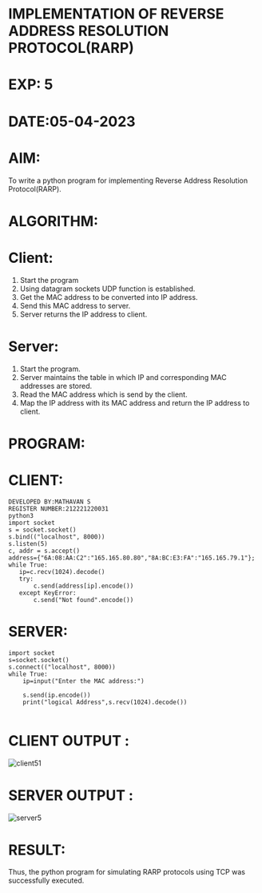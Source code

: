 # IMPLEMENTATION OF REVERSE ADDRESS RESOLUTION PROTOCOL(RARP)

# EXP: 5

# DATE:05-04-2023

# AIM:
To write a python program for implementing  Reverse Address Resolution Protocol(RARP).

# ALGORITHM:
# Client:
1. Start the program
2. Using datagram sockets UDP function is established.
3. Get the MAC address to be converted into IP address.
4. Send this MAC address to server.
5. Server returns the IP address to client.
# Server:
1. Start the program.
2. Server maintains the table in which IP and corresponding MAC addresses are stored.
3. Read the MAC address which is send by the client.
4. Map the IP address with its MAC address and return the IP address to client.
# PROGRAM:
# CLIENT:
```
DEVELOPED BY:MATHAVAN S
REGISTER NUMBER:212221220031
python3
import socket
s = socket.socket()
s.bind(("localhost", 8000))
s.listen(5)
c, addr = s.accept()
address={"6A:08:AA:C2":"165.165.80.80","8A:BC:E3:FA":"165.165.79.1"};
while True:
   ip=c.recv(1024).decode()
   try:
       c.send(address[ip].encode())
   except KeyError:
       c.send("Not found".encode())

  ```
# SERVER:
```python3
import socket
s=socket.socket()
s.connect(("localhost", 8000))
while True:
    ip=input("Enter the MAC address:")
     
    s.send(ip.encode())
    print("logical Address",s.recv(1024).decode())


```
   
# CLIENT OUTPUT : 
![client51](https://github.com/ARUNKUMART9968/EX-5/assets/121215794/1b6d3513-c207-4099-85e1-24a8a293a628)


# SERVER OUTPUT :
![server5](https://github.com/ARUNKUMART9968/EX-5/assets/121215794/36f09348-402a-4093-a2f1-66dc55d104fe)



# RESULT:
Thus, the python program for simulating RARP protocols using TCP was successfully
executed.
